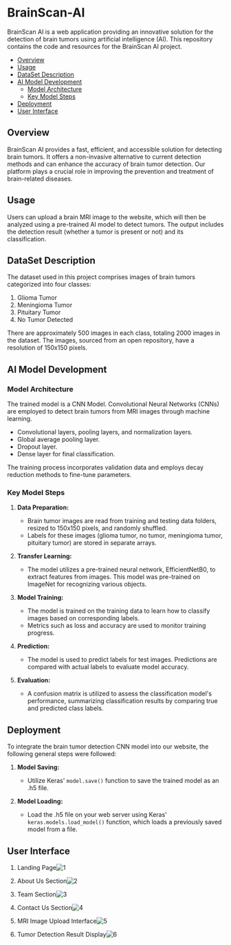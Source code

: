 # BrainScan-AI

BrainScan AI is a web application providing an innovative solution for the detection of brain tumors using artificial intelligence (AI). This repository contains the code and resources for the BrainScan AI project.

- [Overview](#overview)
- [Usage](#usage)
- [DataSet Description](#dataset-description)
- [AI Model Development](#ai-model-development)
  - [Model Architecture](#model-architecture)
  - [Key Model Steps](#key-model-steps)
- [Deployment](#deployment)
- [User Interface](#user-interface)

## Overview

BrainScan AI provides a fast, efficient, and accessible solution for detecting brain tumors. It offers a non-invasive alternative to current detection methods and can enhance the accuracy of brain tumor detection. Our platform plays a crucial role in improving the prevention and treatment of brain-related diseases.

## Usage

Users can upload a brain MRI image to the website, which will then be analyzed using a pre-trained AI model to detect tumors. The output includes the detection result (whether a tumor is present or not) and its classification.

## DataSet Description

The dataset used in this project comprises images of brain tumors categorized into four classes:
1. Glioma Tumor
2. Meningioma Tumor
3. Pituitary Tumor
4. No Tumor Detected

There are approximately 500 images in each class, totaling 2000 images in the dataset. The images, sourced from an open repository, have a resolution of 150x150 pixels.

## AI Model Development

### Model Architecture

The trained model is a CNN Model. Convolutional Neural Networks (CNNs) are employed to detect brain tumors from MRI images through machine learning.
- Convolutional layers, pooling layers, and normalization layers.
- Global average pooling layer.
- Dropout layer.
- Dense layer for final classification.

The training process incorporates validation data and employs decay reduction methods to fine-tune parameters.

### Key Model Steps

1. **Data Preparation:**
   - Brain tumor images are read from training and testing data folders, resized to 150x150 pixels, and randomly shuffled.
   - Labels for these images (glioma tumor, no tumor, meningioma tumor, pituitary tumor) are stored in separate arrays.

2. **Transfer Learning:**
   - The model utilizes a pre-trained neural network, EfficientNetB0, to extract features from images. This model was pre-trained on ImageNet for recognizing various objects.

3. **Model Training:**
   - The model is trained on the training data to learn how to classify images based on corresponding labels.
   - Metrics such as loss and accuracy are used to monitor training progress.

4. **Prediction:**
   - The model is used to predict labels for test images. Predictions are compared with actual labels to evaluate model accuracy.

5. **Evaluation:**
   - A confusion matrix is utilized to assess the classification model's performance, summarizing classification results by comparing true and predicted class labels.

## Deployment

To integrate the brain tumor detection CNN model into our website, the following general steps were followed:

1. **Model Saving:**
   - Utilize Keras' `model.save()` function to save the trained model as an .h5 file.

2. **Model Loading:**
   - Load the .h5 file on your web server using Keras' `keras.models.load_model()` function, which loads a previously saved model from a file.

## User Interface
1. Landing Page![1](https://github.com/oumaimabenaboud/BrainScan-AI/assets/120368654/cdd81187-7128-456f-9f4b-b288ea4e107c)

2. About Us Section![2](https://github.com/oumaimabenaboud/BrainScan-AI/assets/120368654/8d0d473b-2a9e-47c6-b03a-7a555144f91a)

3. Team Section![3](https://github.com/oumaimabenaboud/BrainScan-AI/assets/120368654/05fd5d27-d3da-4b31-ae0a-5a53a6115fd9)

4. Contact Us Section![4](https://github.com/oumaimabenaboud/BrainScan-AI/assets/120368654/63fa017e-55f0-4af0-896a-0f09e1b63aff)

5. MRI Image Upload Interface![5](https://github.com/oumaimabenaboud/BrainScan-AI/assets/120368654/5e62c640-d718-4394-a94c-b751fffa0512)

6. Tumor Detection Result Display![6](https://github.com/oumaimabenaboud/BrainScan-AI/assets/120368654/36dde5dd-33bc-42b5-8744-9b49da2d782b)

